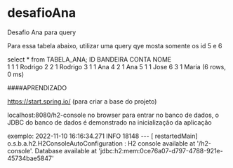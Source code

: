 # desafioAna
Desafio Ana para query


Para essa tabela abaixo, utilizar uma query qye mosta somente os id 5 e 6

select * from TABELA_ANA;
ID  	BANDEIRA  	CONTA  	NOME  
1	1	1	Rodrigo
2	2	1	Rodrigo
3	1	1	Ana
4	2	1	Ana
5	1	1	Jose
6	3	1	Maria
(6 rows, 0 ms)


####APRENDIZADO

https://start.spring.io/ (para criar a base do projeto)

localhost:8080/h2-console no browser para entrar no banco de dados, o JDBC do banco de dados é demonstrado na inicialização da aplicação

exemplo: 
2022-11-10 16:16:34.271  INFO 18148 --- [  restartedMain] o.s.b.a.h2.H2ConsoleAutoConfiguration    : H2 console available at '/h2-console'. Database available at 'jdbc:h2:mem:0ce76a07-d797-4788-921e-45734bae5847'
